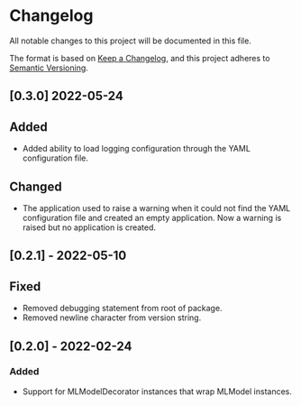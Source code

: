 # Changelog

All notable changes to this project will be documented in this file.

The format is based on [Keep a Changelog](https://keepachangelog.com/en/1.0.0/),
and this project adheres to [Semantic Versioning](https://semver.org/spec/v2.0.0.html).

## [0.3.0] 2022-05-24

## Added

- Added ability to load logging configuration through the YAML configuration file.

## Changed

- The application used to raise a warning when it could not find the YAML configuration file and created an empty 
application. Now a warning is raised but no application is created.

## [0.2.1] - 2022-05-10

## Fixed

- Removed debugging statement from root of package.
- Removed newline character from version string.

## [0.2.0] - 2022-02-24

### Added

- Support for MLModelDecorator instances that wrap MLModel instances.
